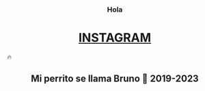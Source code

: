 ### <div align="center"> Hola  </div>

# <div align="center"> [INSTAGRAM](https://www.instagram.com/_menciia_/) 
:fire:
## <div align="center"> Mi perrito se llama Bruno  :dog: 2019-2023
